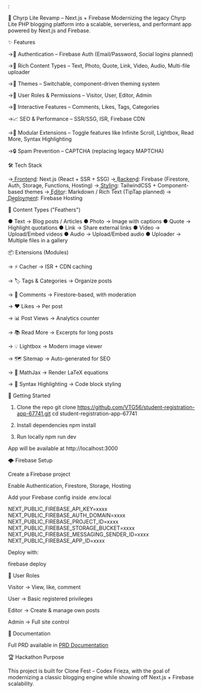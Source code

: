 :

🚀 Chyrp Lite Revamp – Next.js + Firebase
Modernizing the legacy Chyrp Lite PHP blogging platform into a scalable, serverless, and performant app powered by Next.js and Firebase.

✨ Features

→🔑 Authentication – Firebase Auth (Email/Password, Social logins planned)

→📝 Rich Content Types – Text, Photo, Quote, Link, Video, Audio, Multi-file uploader

→🎨 Themes – Switchable, component-driven theming system

→👥 User Roles & Permissions – Visitor, User, Editor, Admin

→💬 Interactive Features – Comments, Likes, Tags, Categories

→📈 SEO & Performance – SSR/SSG, ISR, Firebase CDN

→🔌 Modular Extensions – Toggle features like Infinite Scroll, Lightbox, Read More, Syntax Highlighting

→🔒 Spam Prevention – CAPTCHA (replacing legacy MAPTCHA)

🛠️ Tech Stack

→ F͟r͟o͟n͟t͟e͟n͟d͟: Next.js
 (React + SSR + SSG)
→ ͟Ba͟c͟k͟e͟n͟d͟: Firebase
 (Firestore, Auth, Storage, Functions, Hosting)
→ S͟t͟y͟l͟i͟n͟g͟: TailwindCSS + Component-based themes
→ E͟d͟i͟t͟o͟r͟: Markdown / Rich Text (TipTap planned)
→ D͟e͟p͟l͟o͟y͟m͟e͟n͟t͟: Firebase Hosting

📂 Content Types ("Feathers")

● Text → Blog posts / Articles
● Photo → Image with captions
● Quote → Highlight quotations
● Link → Share external links
● Video → Upload/Embed videos
● Audio → Upload/Embed audio
● Uploader → Multiple files in a gallery

📦 Extensions (Modules)

→ ⚡ Cacher → ISR + CDN caching

→ 🏷️ Tags & Categories → Organize posts

→ 💬 Comments → Firestore-based, with moderation

→ ❤️ Likes → Per post

→ 📊 Post Views → Analytics counter

→ 📚 Read More → Excerpts for long posts

→ 💡 Lightbox → Modern image viewer

→ 🗺️ Sitemap → Auto-generated for SEO

→ 🧮 MathJax → Render LaTeX equations

→ 🎨 Syntax Highlighting → Code block styling

🚀 Getting Started
1. Clone the repo
git clone https://github.com/VTG56/student-registration-app-67741.git
cd student-registration-app-67741

2. Install dependencies
npm install

3. Run locally
npm run dev


App will be available at http://localhost:3000

🌩️ Firebase Setup

Create a Firebase project

Enable Authentication, Firestore, Storage, Hosting

Add your Firebase config inside .env.local

NEXT_PUBLIC_FIREBASE_API_KEY=xxxx
NEXT_PUBLIC_FIREBASE_AUTH_DOMAIN=xxxx
NEXT_PUBLIC_FIREBASE_PROJECT_ID=xxxx
NEXT_PUBLIC_FIREBASE_STORAGE_BUCKET=xxxx
NEXT_PUBLIC_FIREBASE_MESSAGING_SENDER_ID=xxxx
NEXT_PUBLIC_FIREBASE_APP_ID=xxxx


Deploy with:

firebase deploy

👥 User Roles

Visitor → View, like, comment

User → Basic registered privileges

Editor → Create & manage own posts

Admin → Full site control

📖 Documentation

Full PRD available in [PRD Documentation](docs/PRD.md)

🏆 Hackathon Purpose

This project is built for Clone Fest – Codex Frieza, with the goal of modernizing a classic blogging engine while showing off Next.js + Firebase scalability.
